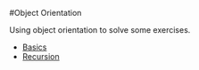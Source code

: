 #Object Orientation

Using object orientation to solve some exercises.

* [Basics](https://github.com/RaphaelBatagini/java/tree/master/ObjectOrientation/Basics)
* [Recursion](https://github.com/RaphaelBatagini/java/tree/master/ObjectOrientation/Recursion)

